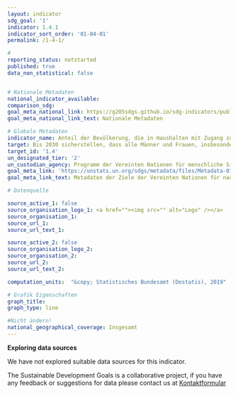 ```yaml
---
layout: indicator
sdg_goal: '1'
indicator: 1.4.1
indicator_sort_order: '01-04-01'
permalink: /1-4-1/

#
reporting_status: notstarted
published: true
data_non_statistical: false


# Nationale Metadaten
national_indicator_available:
comparison_sdg:
goal_meta_national_link: https://g205sdgs.github.io/sdg-indicators/public/MetaDe/1.4.1.pdf
goal_meta_national_link_text: Nationale Metadaten

# Globale Metadaten
indicator_name: Anteil der Bevölkerung, die in Haushalten mit Zugang zur Grundversorgung lebt
target: Bis 2030 sicherstellen, dass alle Männer und Frauen, insbesondere die Armen und Schwachen, die gleichen Rechte auf wirtschaftliche Ressourcen sowie Zugang zu grundlegenden Diensten, Grundeigentum und Verfügungsgewalt über Grund und Boden und sonstigen Vermögensformen, Erbschaften, natürlichen Ressourcen, geeigneten neuen Technologien und Finanzdienstleistungen einschließlich Mikrofinanzierung haben
target_id: '1.4'
un_designated_tier: '2'
un_custodian_agency: Programm der Vereinten Nationen für menschliche Siedlungen (UN-HABITAT)
goal_meta_link: 'https://unstats.un.org/sdgs/metadata/files/Metadata-01-04-01.pdf'
goal_meta_link_text: Metadaten der Ziele der Vereinten Nationen für nachhaltige Entwicklung

# Datenquelle

source_active_1: false
source_organisation_logo_1: <a href=""><img src="" alt="Logo" /></a>
source_organisation_1:
source_url_1:
source_url_text_1:

source_active_2: false
source_organisation_logo_2:
source_organisation_2:
source_url_2:
source_url_text_2:

computation_units:  "&copy; Statistisches Bundesamt (Destatis), 2019"

# Grafik Eigenschaften
graph_title:
graph_type: line

#Nicht ändern!
national_geographical_coverage: Insgesamt
---
```

**Exploring data sources**

We have not explored suitable data sources for this indicator.

The Sustainable Development Goals is a collaborative project, if you have any feedback or suggestions for data please contact us at [Kontaktformular](https://www.destatis.de/DE/Service/Kontakt/Kontakt.html)
